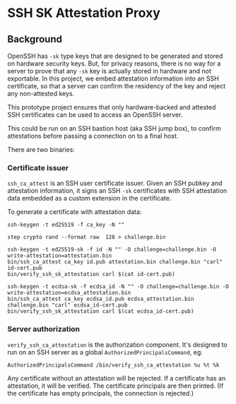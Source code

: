 # SSH SK Attestation Proxy

## Background

OpenSSH has `-sk` type keys that are designed to be generated and stored on hardware security keys. But, for privacy reasons, there is no way for a server to prove that any `-sk` key is actually stored in hardware and not exportable. In this project, we embed attestation information into an SSH certificate, so that a server can confirm the residency of the key and reject any non-attested keys.

This prototype project ensures that only hardware-backed and attested SSH certificates can be used to access an OpenSSH server.

This could be run on an SSH bastion host (aka SSH jump box), to confirm attestations before passing a connection on to a final host.

There are two binaries:

### Certificate issuer

`ssh_ca_attest` is an SSH user certificate issuer. Given an SSH pubkey and attestation information, it signs an SSH `-sk` certificates with SSH attestation data embedded as a custom extension in the certificate.

To generate a certificate with attestation data:

```
ssh-keygen -t ed25519 -f ca_key -N ""

step crypto rand --format raw  128 > challenge.bin

ssh-keygen -t ed25519-sk -f id -N "" -O challenge=challenge.bin -O write-attestation=attestation.bin
bin/ssh_ca_attest ca_key id.pub attestation.bin challenge.bin "carl" id-cert.pub
bin/verify_ssh_sk_attestation carl $(cat id-cert.pub)

ssh-keygen -t ecdsa-sk -f ecdsa_id -N "" -O challenge=challenge.bin -O write-attestation=ecdsa_attestation.bin
bin/ssh_ca_attest ca_key ecdsa_id.pub ecdsa_attestation.bin challenge.bin "carl" ecdsa_id-cert.pub
bin/verify_ssh_sk_attestation carl $(cat ecdsa_id-cert.pub)
```

### Server authorization

`verify_ssh_ca_attestation` is the authorization component. It's designed to run on an SSH server as a global `AuthorizedPrincipalsCommand`, eg.

```
AuthorizedPrincipalsCommand /bin/verify_ssh_ca_attestation %u %t %k
```

Any certificate without an attestation will be rejected.
If a certificate has an attestation, it will be verified.
The certificate principals are then printed.
(If the certificate has empty principals, the connection is rejected.)

